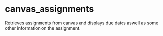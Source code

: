 # canvas_assignments
Retrieves assignments from canvas and displays due dates aswell as some other information on the assignment.
